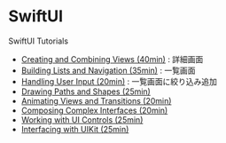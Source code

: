 # SwiftUI

SwiftUI Tutorials
* [Creating and Combining Views (40min)](https://developer.apple.com/tutorials/swiftui/creating-and-combining-views)
: 詳細画面
* [Building Lists and Navigation (35min)](https://developer.apple.com/tutorials/swiftui/building-lists-and-navigation)
: 一覧画面
* [Handling User Input (20min)](https://developer.apple.com/tutorials/swiftui/handling-user-input)
: 一覧画面に絞り込み追加
* [Drawing Paths and Shapes (25min)](https://developer.apple.com/tutorials/swiftui/drawing-paths-and-shapes)
* [Animating Views and Transitions (20min)](https://developer.apple.com/tutorials/swiftui/animating-views-and-transitions)
* [Composing Complex Interfaces (20min)](https://developer.apple.com/tutorials/swiftui/composing-complex-interfaces)
* [Working with UI Controls (25min)](https://developer.apple.com/tutorials/swiftui/working-with-ui-controls)
* [Interfacing with UIKit (25min)](https://developer.apple.com/tutorials/swiftui/interfacing-with-uikit)
